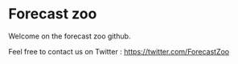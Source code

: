 # Forecast zoo
Welcome on the forecast zoo github.

Feel free to contact us on Twitter : https://twitter.com/ForecastZoo

